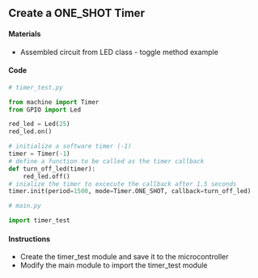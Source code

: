 ## Create a ONE_SHOT Timer

#### Materials
 - Assembled circuit from LED class - toggle method example

#### Code
```Python
# timer_test.py

from machine import Timer
from GPIO import Led

red_led = Led(25)
red_led.on()

# initialize a software timer (-1)
timer = Timer(-1)
# define a function to be called as the timer callback
def turn_off_led(timer):
    red_led.off()
# inialize the timer to excecute the callback after 1.5 seconds
timer.init(period=1500, mode=Timer.ONE_SHOT, callback=turn_off_led)
```
```Python
# main.py

import timer_test
```
#### Instructions
 - Create the timer_test module and save it to the microcontroller
 - Modify the main module to import the timer_test module
